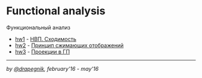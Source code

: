 # Functional analysis
Функциональный анализ

* [hw1](https://github.com/Drapegnik/bsu/tree/master/fun/hw1) - [НВП. Сходимость](https://drapegnik.github.io/bsu/fun/hw1/hw1.pdf)
* [hw2](https://github.com/Drapegnik/bsu/tree/master/fun/hw2) - [Принцип сжимающих отображений](https://drapegnik.github.io/bsu/fun/hw2/hw2.pdf)
* [hw3](https://github.com/Drapegnik/bsu/tree/master/fun/hw3) - [Проекции в ГП](https://drapegnik.github.io/bsu/fun/hw3/hw3.pdf)

***

*by [@drapegnik](https://github.com/Drapegnik), february'16 - may'16*